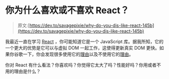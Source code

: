 # 你为什么喜欢或不喜欢 React？

> 原文:[https://dev.to/savagepixie/why-do-you-dis-like-react-145b](https://dev.to/savagepixie/why-do-you-dis-like-react-145b)

我最近一直在学习 [React](https://reactjs.org) ，你可能知道它是一个 JavaScript 库。据我所知，它的一个更大的优势是它可以与虚拟 DOM 一起工作，这使得更新真实 DOM 更快。如果你谷歌一下，你会发现很多使用它的[理由](https://stories.jotform.com/7-reasons-why-you-should-use-react-ad420c634247)以及不使用它的[理由](https://nickroberts.ninja/jquery-javascript/why-you-should-never-use-reactjs/)。

你对 React 有什么看法？你喜欢吗？你觉得它太大了吗？性能好吗？你用或者不用的理由是什么？